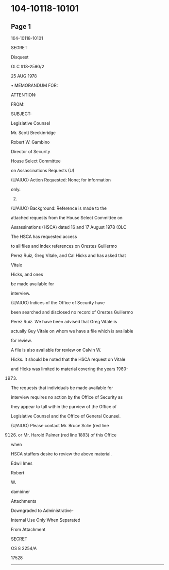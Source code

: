 # 104-10118-10101

## Page 1

104-10118-10101

SEGRET

Disquest

OLC #18-2590/2

25 AUG 1978

• MEMORANDUM FOR:

ATTENTION:

FROM:

SUBJECT:

Legislative Counsel

Mr. Scott Breckinridge

Robert W. Gambino

Director of Security

House Select Committee

on Assassinations Requests (U)

(U/AIUO) Action Requested: None; for information

only.

2.

(U/AIUO) Background: Reference is made to the

attached requests from the House Select Committee on

Assassinations (HSCA) dated 16 and 17 August 1978 (OLC

The HSCA has requested access

to all files and index references on Orestes Guillermo

Perez Ruiz, Greg Vitale, and Cal Hicks and has asked that

Vitale

Hicks, and ones

be made available for

interview.

(U/AIUO) Indices of the Office of Security have

been searched and disclosed no record of Orestes Guillermo

Perez Ruiz. We have been advised that Greg Vitale is

actually Guy Vitale on whom we have a file which is available

for review.

A file is also available for review on Calvin W.

Hicks. It should be noted that the HSCA request on Vitale

and Hicks was limited to material covering the years 1960-

1973.

The requests that individuals be made available for

interview requires no action by the Office of Security as

they appear to tall within the purview of the Office of

Legislative Counsel and the Office of General Counsel.

(U/AIUO) Please contact Mr. Bruce Solie (red line

9126) or Mr. Harold Palmer (red line 1893) of this Office

when

HSCA staffers desire to review the above material.

Edwil Imes

Robert

W.

dambiner

Attachments

Downgraded to Administrative-

Internal Use Only When Separated

From Attachment

SECRET

OS 8 2254/A

17528

---

